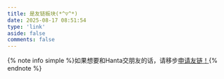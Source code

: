 ```yaml
---
title: 是友链板块(*^▽^*)
date: 2025-08-17 08:51:54
type: 'link'
aside: false
comments: false
---
```


{% note info simple %}如果想要和Hanta交朋友的话，请移步[申请友链！](/addyoulian){% endnote %}